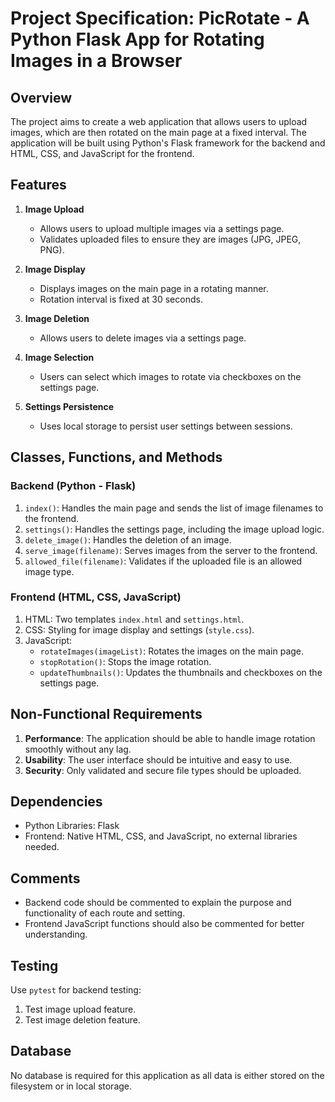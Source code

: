 
# Project Specification: PicRotate - A Python Flask App for Rotating Images in a Browser

## Overview

The project aims to create a web application that allows users to upload images, which are then rotated on the main page at a fixed interval. The application will be built using Python's Flask framework for the backend and HTML, CSS, and JavaScript for the frontend.

## Features

1. **Image Upload**
    - Allows users to upload multiple images via a settings page.
    - Validates uploaded files to ensure they are images (JPG, JPEG, PNG).
  
2. **Image Display**
    - Displays images on the main page in a rotating manner.
    - Rotation interval is fixed at 30 seconds.

3. **Image Deletion**
    - Allows users to delete images via a settings page.
  
4. **Image Selection**
    - Users can select which images to rotate via checkboxes on the settings page.
  
5. **Settings Persistence**
    - Uses local storage to persist user settings between sessions.

## Classes, Functions, and Methods

### Backend (Python - Flask)

1. `index()`: Handles the main page and sends the list of image filenames to the frontend.
2. `settings()`: Handles the settings page, including the image upload logic.
3. `delete_image()`: Handles the deletion of an image.
4. `serve_image(filename)`: Serves images from the server to the frontend.
5. `allowed_file(filename)`: Validates if the uploaded file is an allowed image type.

### Frontend (HTML, CSS, JavaScript)

1. HTML: Two templates `index.html` and `settings.html`.
2. CSS: Styling for image display and settings (`style.css`).
3. JavaScript:
    - `rotateImages(imageList)`: Rotates the images on the main page.
    - `stopRotation()`: Stops the image rotation.
    - `updateThumbnails()`: Updates the thumbnails and checkboxes on the settings page.
  
## Non-Functional Requirements

1. **Performance**: The application should be able to handle image rotation smoothly without any lag.
2. **Usability**: The user interface should be intuitive and easy to use.
3. **Security**: Only validated and secure file types should be uploaded.

## Dependencies

- Python Libraries: Flask
- Frontend: Native HTML, CSS, and JavaScript, no external libraries needed.

## Comments

- Backend code should be commented to explain the purpose and functionality of each route and setting.
- Frontend JavaScript functions should also be commented for better understanding.

## Testing

Use `pytest` for backend testing:
1. Test image upload feature.
2. Test image deletion feature.

## Database

No database is required for this application as all data is either stored on the filesystem or in local storage.
